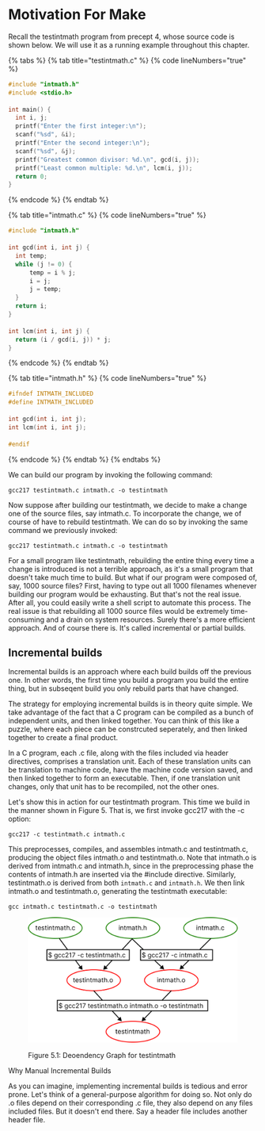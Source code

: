 # Motivation For Make

Recall the testintmath program from precept 4, whose source code is shown below. We will use it as a running example throughout this chapter.&#x20;

{% tabs %}
{% tab title="testintmath.c" %}
{% code lineNumbers="true" %}
```c
#include "intmath.h"
#include <stdio.h>

int main() {
  int i, j;
  printf("Enter the first integer:\n");
  scanf("%sd", &i);
  printf("Enter the second integer:\n");
  scanf("%sd", &j);
  printf("Greatest common divisor: %d.\n", gcd(i, j));
  printf("Least common multiple: %d.\n", lcm(i, j));
  return 0;
}
```
{% endcode %}
{% endtab %}

{% tab title="intmath.c" %}
{% code lineNumbers="true" %}
```c
#include "intmath.h"

int gcd(int i, int j) {   
  int temp;    
  while (j != 0) {
      temp = i % j;     
      i = j;     
      j = temp;   
  }  
  return i; 
}

int lcm(int i, int j) {   
  return (i / gcd(i, j)) * j; 
}
```
{% endcode %}
{% endtab %}

{% tab title="intmath.h" %}
{% code lineNumbers="true" %}
```c
#ifndef INTMATH_INCLUDED 
#define INTMATH_INCLUDED 

int gcd(int i, int j); 
int lcm(int i, int j); 

#endif
```
{% endcode %}
{% endtab %}
{% endtabs %}

We can build our program by invoking the following command:

```
gcc217 testintmath.c intmath.c -o testintmath
```

Now suppose after building our testintmath, we decide to make a change one of the source files, say intmath.c. To incorporate the change, we of course of have to rebuild testintmath. We can do so by invoking the same command we previously invoked:

```
gcc217 testintmath.c intmath.c -o testintmath
```

For a small program like testintmath, rebuilding the entire thing every time a change is introduced is not a terrible approach, as it's a small program that doesn't take much time to build. But what if our program were composed of, say, 1000 source files? First, having to type out all 1000 filenames whenever building our program would be exhausting. But that's not the real issue. After all, you could easily write a shell script to automate this process. The real issue is that rebuilding all 1000 source files would be extremely time-consuming and a drain on system resources. Surely there's a more efficient approach. And of course there is. It's called incremental or partial builds.&#x20;

## Incremental builds

Incremental builds is an approach where each build builds off the previous one. In other words, the first time you build a program you build the entire thing, but in subseqent build you only rebuild parts that have changed.

The strategy for employing incremental builds is in theory quite simple. We take advantage of the fact that a C program can be compiled as a bunch of independent units, and then linked together. You can think of this like a puzzle, where each piece can be constrcuted seperately, and then linked together to create a final product.&#x20;

In a C program, each .c file, along with the files included via header directives, comprises a translation unit. Each of these translation units can be translation to machine code, have the machine code version saved, and then linked together to form an executable. Then, if one translation unit changes, only that unit has to be recompiled, not the other ones.&#x20;

Let's show this in action for our testintmath program. This time we build in the manner shown in Figure 5. That is, we first invoke gcc217 with the -c option:

```
gcc217 -c testintmath.c intmath.c 
```

This preprocesses, compiles, and assembles intmath.c and testintmath.c, producing the object files intmath.o and testintmath.o. Note that intmath.o is derived from intmath.c and intmath.h, since in the preprocessing phase the contents of intmath.h are inserted via the #include directive. Similarly, testintmath.o is derived from both `intmath.c` and `intmath.h`. We then link intmath.o and testintmath.o, generating the testintmath executable:&#x20;

```
gcc intmath.c testintmath.c -o testintmath
```



<figure><img src="../.gitbook/assets/Group 28 (1).png" alt=""><figcaption><p>Figure 5.1: Deoendency Graph for testintmath</p></figcaption></figure>

Why Manual Incremental Builds

As you can imagine, implementing incremental builds is tedious and error prone. Let's think of a general-purpose algorithm for doing so. Not only do .o files depend on their corresponding .c file, they also depend on any files included files. But it doesn't end there. Say a header file includes another header file.&#x20;

